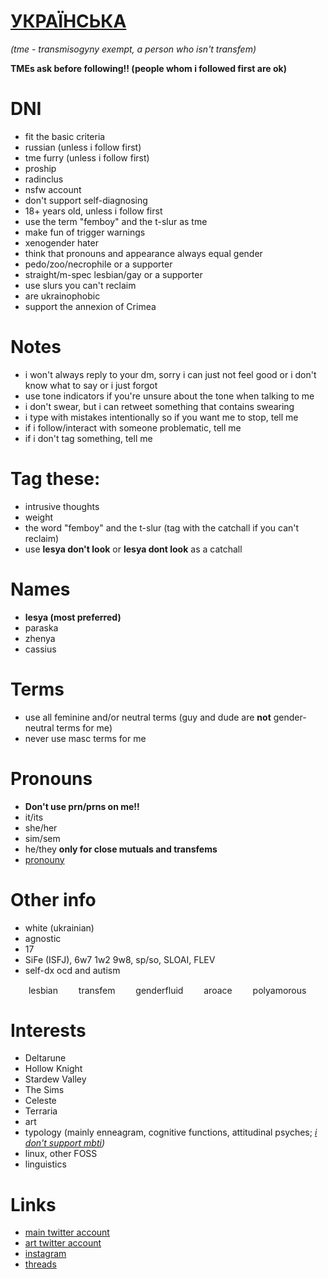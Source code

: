 # [УКРАЇНСЬКА](https://antogypt.github.io)


*(tme - transmisogyny exempt, a person who isn't transfem)*

**TMEs ask before following!! (people whom i followed first are ok)**

# DNI

* fit the basic criteria
* russian (unless i follow first)
* tme furry (unless i follow first)
* proship
* radinclus
* nsfw account
* don't support self-diagnosing
* 18+ years old, unless i follow first
* use the term "femboy" and the t-slur as tme
* make fun of trigger warnings
* xenogender hater
* think that pronouns and appearance always equal gender
* pedo/zoo/necrophile or a supporter
* straight/m-spec lesbian/gay or a supporter
* use slurs you can't reclaim
* are ukrainophobic
* support the annexion of Crimea

# Notes

* i won't always reply to your dm, sorry i can just not feel good or i don't know what to say or i just forgot
* use tone indicators if you're unsure about the tone when talking to me
* i don't swear, but i can retweet something that contains swearing
* i type with mistakes intentionally so if you want me to stop, tell me
* if i follow/interact with someone problematic, tell me
* if i don't tag something, tell me


# Tag these:

* intrusive thoughts
* weight
* the word "femboy" and the t-slur (tag with the catchall if you can't reclaim)
* use **lesya don't look** or **lesya dont look** as a catchall


# Names

* **lesya (most preferred)**
* paraska
* zhenya
* cassius

# Terms

* use all feminine and/or neutral terms (guy and dude are **not** gender-neutral terms for me)
* never use masc terms for me

# Pronouns

* **Don't use prn/prns on me!!**
* it/its 
* she/her
* sim/sem
* he/they **only for close mutuals and transfems**
* [pronouny](https://pronouny.xyz/u/aensereda)

# Other info

* white (ukrainian)
* agnostic
* 17
* SiFe (ISFJ), 6w7 1w2 9w8, sp/so, SLOAI, FLEV
* self-dx ocd and autism

<img src="https://user-images.githubusercontent.com/94326065/147363672-bf9bbdf9-3046-4ac3-b8a7-eda2b7ff93bb.png" width="25" height="15" /> lesbian <img src="https://user-images.githubusercontent.com/94326065/147364094-5c35cbe3-4d41-4db1-9f55-594b1053f359.png" width="25" height="15" /> transfem <img src="https://user-images.githubusercontent.com/94326065/147364193-8a382647-a2f5-4784-92df-99127f49f332.png" width="25" height="15" /> genderfluid
 <img src="https://user-images.githubusercontent.com/94326065/147364149-a7d45b4e-04f6-4550-aa9f-3e66f0a24b06.jpg" width="25" height="15" /> aroace <img src="https://user-images.githubusercontent.com/94326065/147364248-4ced7c17-f67a-4e4b-afe5-768a98b51f8b.png" width="25" height="15" /> polyamorous


# Interests
 
* Deltarune
* Hollow Knight
* Stardew Valley
* The Sims
* Celeste
* Terraria
* art
* typology (mainly enneagram, cognitive functions, attitudinal psyches; *[i don't support mbti](https://16types.carrd.co))*
* linux, other FOSS
* linguistics


# Links

* [main twitter account](https://twitter.com/lesyapphic)
* [art twitter account](https://twitter.com/antogypt)
* [instagram](https://instagram.com/aensereda)
* [threads](https://twitter.com/aensereda/status/1387315455619211264?s=19)
